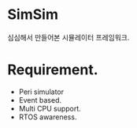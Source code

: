 # SimSim
심심해서 만들어본 시뮬레이터 프레임워크.

# Requirement.
- Peri simulator
- Event based.
- Multi CPU support.
- RTOS awareness.
